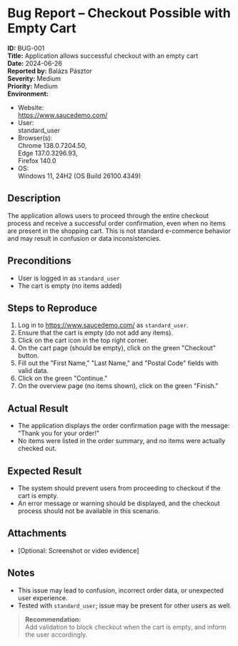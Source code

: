 # Bug Report – Checkout Possible with Empty Cart

**ID:** BUG-001  
**Title:** Application allows successful checkout with an empty cart  
**Date:** 2024-06-26  
**Reported by:** Balázs Pásztor  
**Severity:** Medium  
**Priority:** Medium  
**Environment:**  
- Website:  
https://www.saucedemo.com/  
- User:  
standard_user  
- Browser(s):  
Chrome 138.0.7204.50,  
Edge 137.0.3296.93,  
Firefox 140.0  
- OS:  
Windows 11, 24H2 (OS Build 26100.4349)

## Description

The application allows users to proceed through the entire checkout process and receive a successful order confirmation, even when no items are present in the shopping cart. This is not standard e-commerce behavior and may result in confusion or data inconsistencies.

## Preconditions

- User is logged in as `standard_user`
- The cart is empty (no items added)

## Steps to Reproduce

1. Log in to https://www.saucedemo.com/ as `standard_user`.
2. Ensure that the cart is empty (do not add any items).
3. Click on the cart icon in the top right corner.
4. On the cart page (should be empty), click on the green "Checkout" button.
5. Fill out the "First Name," "Last Name," and "Postal Code" fields with valid data.
6. Click on the green "Continue."
7. On the overview page (no items shown), click on the green "Finish."

## Actual Result

- The application displays the order confirmation page with the message: "Thank you for your order!"  
- No items were listed in the order summary, and no items were actually checked out.

## Expected Result

- The system should prevent users from proceeding to checkout if the cart is empty.
- An error message or warning should be displayed, and the checkout process should not be available in this scenario.

## Attachments

- [Optional: Screenshot or video evidence]

## Notes

- This issue may lead to confusion, incorrect order data, or unexpected user experience.
- Tested with `standard_user`; issue may be present for other users as well.

>**Recommendation:**  
>Add validation to block checkout when the cart is empty, and inform the user accordingly.
